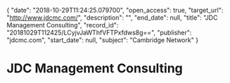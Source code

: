 {
  "date": "2018-10-29T11:24:25.079700", 
  "open_access": true, 
  "target_url": "http://www.jdcmc.com/", 
  "description": "", 
  "end_date": null, 
  "title": "JDC Management Consulting", 
  "record_id": "20181029T112425/LCyjvJaWThfVFTPxfdws8g==", 
  "publisher": "jdcmc.com", 
  "start_date": null, 
  "subject": "Cambridge Network"
}

# JDC Management Consulting

